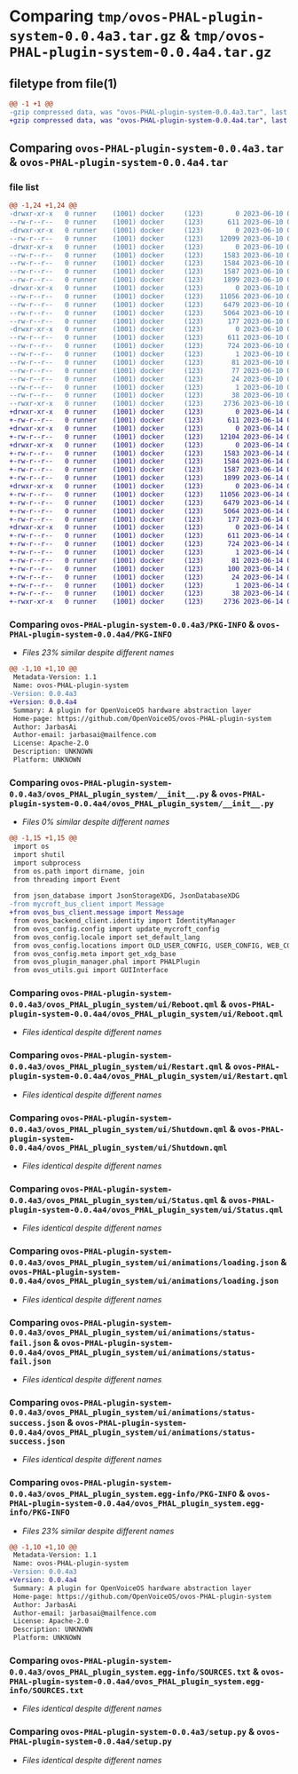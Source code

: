 # Comparing `tmp/ovos-PHAL-plugin-system-0.0.4a3.tar.gz` & `tmp/ovos-PHAL-plugin-system-0.0.4a4.tar.gz`

## filetype from file(1)

```diff
@@ -1 +1 @@
-gzip compressed data, was "ovos-PHAL-plugin-system-0.0.4a3.tar", last modified: Sat Jun 10 02:13:44 2023, max compression
+gzip compressed data, was "ovos-PHAL-plugin-system-0.0.4a4.tar", last modified: Wed Jun 14 01:44:11 2023, max compression
```

## Comparing `ovos-PHAL-plugin-system-0.0.4a3.tar` & `ovos-PHAL-plugin-system-0.0.4a4.tar`

### file list

```diff
@@ -1,24 +1,24 @@
-drwxr-xr-x   0 runner    (1001) docker     (123)        0 2023-06-10 02:13:44.357010 ovos-PHAL-plugin-system-0.0.4a3/
--rw-r--r--   0 runner    (1001) docker     (123)      611 2023-06-10 02:13:44.357010 ovos-PHAL-plugin-system-0.0.4a3/PKG-INFO
-drwxr-xr-x   0 runner    (1001) docker     (123)        0 2023-06-10 02:13:44.353010 ovos-PHAL-plugin-system-0.0.4a3/ovos_PHAL_plugin_system/
--rw-r--r--   0 runner    (1001) docker     (123)    12099 2023-06-10 02:13:35.000000 ovos-PHAL-plugin-system-0.0.4a3/ovos_PHAL_plugin_system/__init__.py
-drwxr-xr-x   0 runner    (1001) docker     (123)        0 2023-06-10 02:13:44.357010 ovos-PHAL-plugin-system-0.0.4a3/ovos_PHAL_plugin_system/ui/
--rw-r--r--   0 runner    (1001) docker     (123)     1583 2023-06-10 02:13:35.000000 ovos-PHAL-plugin-system-0.0.4a3/ovos_PHAL_plugin_system/ui/Reboot.qml
--rw-r--r--   0 runner    (1001) docker     (123)     1584 2023-06-10 02:13:35.000000 ovos-PHAL-plugin-system-0.0.4a3/ovos_PHAL_plugin_system/ui/Restart.qml
--rw-r--r--   0 runner    (1001) docker     (123)     1587 2023-06-10 02:13:35.000000 ovos-PHAL-plugin-system-0.0.4a3/ovos_PHAL_plugin_system/ui/Shutdown.qml
--rw-r--r--   0 runner    (1001) docker     (123)     1899 2023-06-10 02:13:35.000000 ovos-PHAL-plugin-system-0.0.4a3/ovos_PHAL_plugin_system/ui/Status.qml
-drwxr-xr-x   0 runner    (1001) docker     (123)        0 2023-06-10 02:13:44.357010 ovos-PHAL-plugin-system-0.0.4a3/ovos_PHAL_plugin_system/ui/animations/
--rw-r--r--   0 runner    (1001) docker     (123)    11056 2023-06-10 02:13:35.000000 ovos-PHAL-plugin-system-0.0.4a3/ovos_PHAL_plugin_system/ui/animations/loading.json
--rw-r--r--   0 runner    (1001) docker     (123)     6479 2023-06-10 02:13:35.000000 ovos-PHAL-plugin-system-0.0.4a3/ovos_PHAL_plugin_system/ui/animations/status-fail.json
--rw-r--r--   0 runner    (1001) docker     (123)     5064 2023-06-10 02:13:35.000000 ovos-PHAL-plugin-system-0.0.4a3/ovos_PHAL_plugin_system/ui/animations/status-success.json
--rw-r--r--   0 runner    (1001) docker     (123)      177 2023-06-10 02:13:38.000000 ovos-PHAL-plugin-system-0.0.4a3/ovos_PHAL_plugin_system/version.py
-drwxr-xr-x   0 runner    (1001) docker     (123)        0 2023-06-10 02:13:44.353010 ovos-PHAL-plugin-system-0.0.4a3/ovos_PHAL_plugin_system.egg-info/
--rw-r--r--   0 runner    (1001) docker     (123)      611 2023-06-10 02:13:44.000000 ovos-PHAL-plugin-system-0.0.4a3/ovos_PHAL_plugin_system.egg-info/PKG-INFO
--rw-r--r--   0 runner    (1001) docker     (123)      724 2023-06-10 02:13:44.000000 ovos-PHAL-plugin-system-0.0.4a3/ovos_PHAL_plugin_system.egg-info/SOURCES.txt
--rw-r--r--   0 runner    (1001) docker     (123)        1 2023-06-10 02:13:44.000000 ovos-PHAL-plugin-system-0.0.4a3/ovos_PHAL_plugin_system.egg-info/dependency_links.txt
--rw-r--r--   0 runner    (1001) docker     (123)       81 2023-06-10 02:13:44.000000 ovos-PHAL-plugin-system-0.0.4a3/ovos_PHAL_plugin_system.egg-info/entry_points.txt
--rw-r--r--   0 runner    (1001) docker     (123)       77 2023-06-10 02:13:44.000000 ovos-PHAL-plugin-system-0.0.4a3/ovos_PHAL_plugin_system.egg-info/requires.txt
--rw-r--r--   0 runner    (1001) docker     (123)       24 2023-06-10 02:13:44.000000 ovos-PHAL-plugin-system-0.0.4a3/ovos_PHAL_plugin_system.egg-info/top_level.txt
--rw-r--r--   0 runner    (1001) docker     (123)        1 2023-06-10 02:13:44.000000 ovos-PHAL-plugin-system-0.0.4a3/ovos_PHAL_plugin_system.egg-info/zip-safe
--rw-r--r--   0 runner    (1001) docker     (123)       38 2023-06-10 02:13:44.357010 ovos-PHAL-plugin-system-0.0.4a3/setup.cfg
--rwxr-xr-x   0 runner    (1001) docker     (123)     2736 2023-06-10 02:13:35.000000 ovos-PHAL-plugin-system-0.0.4a3/setup.py
+drwxr-xr-x   0 runner    (1001) docker     (123)        0 2023-06-14 01:44:11.991934 ovos-PHAL-plugin-system-0.0.4a4/
+-rw-r--r--   0 runner    (1001) docker     (123)      611 2023-06-14 01:44:11.991934 ovos-PHAL-plugin-system-0.0.4a4/PKG-INFO
+drwxr-xr-x   0 runner    (1001) docker     (123)        0 2023-06-14 01:44:11.991934 ovos-PHAL-plugin-system-0.0.4a4/ovos_PHAL_plugin_system/
+-rw-r--r--   0 runner    (1001) docker     (123)    12104 2023-06-14 01:44:02.000000 ovos-PHAL-plugin-system-0.0.4a4/ovos_PHAL_plugin_system/__init__.py
+drwxr-xr-x   0 runner    (1001) docker     (123)        0 2023-06-14 01:44:11.991934 ovos-PHAL-plugin-system-0.0.4a4/ovos_PHAL_plugin_system/ui/
+-rw-r--r--   0 runner    (1001) docker     (123)     1583 2023-06-14 01:44:02.000000 ovos-PHAL-plugin-system-0.0.4a4/ovos_PHAL_plugin_system/ui/Reboot.qml
+-rw-r--r--   0 runner    (1001) docker     (123)     1584 2023-06-14 01:44:02.000000 ovos-PHAL-plugin-system-0.0.4a4/ovos_PHAL_plugin_system/ui/Restart.qml
+-rw-r--r--   0 runner    (1001) docker     (123)     1587 2023-06-14 01:44:02.000000 ovos-PHAL-plugin-system-0.0.4a4/ovos_PHAL_plugin_system/ui/Shutdown.qml
+-rw-r--r--   0 runner    (1001) docker     (123)     1899 2023-06-14 01:44:02.000000 ovos-PHAL-plugin-system-0.0.4a4/ovos_PHAL_plugin_system/ui/Status.qml
+drwxr-xr-x   0 runner    (1001) docker     (123)        0 2023-06-14 01:44:11.991934 ovos-PHAL-plugin-system-0.0.4a4/ovos_PHAL_plugin_system/ui/animations/
+-rw-r--r--   0 runner    (1001) docker     (123)    11056 2023-06-14 01:44:02.000000 ovos-PHAL-plugin-system-0.0.4a4/ovos_PHAL_plugin_system/ui/animations/loading.json
+-rw-r--r--   0 runner    (1001) docker     (123)     6479 2023-06-14 01:44:02.000000 ovos-PHAL-plugin-system-0.0.4a4/ovos_PHAL_plugin_system/ui/animations/status-fail.json
+-rw-r--r--   0 runner    (1001) docker     (123)     5064 2023-06-14 01:44:02.000000 ovos-PHAL-plugin-system-0.0.4a4/ovos_PHAL_plugin_system/ui/animations/status-success.json
+-rw-r--r--   0 runner    (1001) docker     (123)      177 2023-06-14 01:44:05.000000 ovos-PHAL-plugin-system-0.0.4a4/ovos_PHAL_plugin_system/version.py
+drwxr-xr-x   0 runner    (1001) docker     (123)        0 2023-06-14 01:44:11.991934 ovos-PHAL-plugin-system-0.0.4a4/ovos_PHAL_plugin_system.egg-info/
+-rw-r--r--   0 runner    (1001) docker     (123)      611 2023-06-14 01:44:11.000000 ovos-PHAL-plugin-system-0.0.4a4/ovos_PHAL_plugin_system.egg-info/PKG-INFO
+-rw-r--r--   0 runner    (1001) docker     (123)      724 2023-06-14 01:44:11.000000 ovos-PHAL-plugin-system-0.0.4a4/ovos_PHAL_plugin_system.egg-info/SOURCES.txt
+-rw-r--r--   0 runner    (1001) docker     (123)        1 2023-06-14 01:44:11.000000 ovos-PHAL-plugin-system-0.0.4a4/ovos_PHAL_plugin_system.egg-info/dependency_links.txt
+-rw-r--r--   0 runner    (1001) docker     (123)       81 2023-06-14 01:44:11.000000 ovos-PHAL-plugin-system-0.0.4a4/ovos_PHAL_plugin_system.egg-info/entry_points.txt
+-rw-r--r--   0 runner    (1001) docker     (123)      100 2023-06-14 01:44:11.000000 ovos-PHAL-plugin-system-0.0.4a4/ovos_PHAL_plugin_system.egg-info/requires.txt
+-rw-r--r--   0 runner    (1001) docker     (123)       24 2023-06-14 01:44:11.000000 ovos-PHAL-plugin-system-0.0.4a4/ovos_PHAL_plugin_system.egg-info/top_level.txt
+-rw-r--r--   0 runner    (1001) docker     (123)        1 2023-06-14 01:44:11.000000 ovos-PHAL-plugin-system-0.0.4a4/ovos_PHAL_plugin_system.egg-info/zip-safe
+-rw-r--r--   0 runner    (1001) docker     (123)       38 2023-06-14 01:44:11.991934 ovos-PHAL-plugin-system-0.0.4a4/setup.cfg
+-rwxr-xr-x   0 runner    (1001) docker     (123)     2736 2023-06-14 01:44:02.000000 ovos-PHAL-plugin-system-0.0.4a4/setup.py
```

### Comparing `ovos-PHAL-plugin-system-0.0.4a3/PKG-INFO` & `ovos-PHAL-plugin-system-0.0.4a4/PKG-INFO`

 * *Files 23% similar despite different names*

```diff
@@ -1,10 +1,10 @@
 Metadata-Version: 1.1
 Name: ovos-PHAL-plugin-system
-Version: 0.0.4a3
+Version: 0.0.4a4
 Summary: A plugin for OpenVoiceOS hardware abstraction layer
 Home-page: https://github.com/OpenVoiceOS/ovos-PHAL-plugin-system
 Author: JarbasAi
 Author-email: jarbasai@mailfence.com
 License: Apache-2.0
 Description: UNKNOWN
 Platform: UNKNOWN
```

### Comparing `ovos-PHAL-plugin-system-0.0.4a3/ovos_PHAL_plugin_system/__init__.py` & `ovos-PHAL-plugin-system-0.0.4a4/ovos_PHAL_plugin_system/__init__.py`

 * *Files 0% similar despite different names*

```diff
@@ -1,15 +1,15 @@
 import os
 import shutil
 import subprocess
 from os.path import dirname, join
 from threading import Event
 
 from json_database import JsonStorageXDG, JsonDatabaseXDG
-from mycroft_bus_client import Message
+from ovos_bus_client.message import Message
 from ovos_backend_client.identity import IdentityManager
 from ovos_config.config import update_mycroft_config
 from ovos_config.locale import set_default_lang
 from ovos_config.locations import OLD_USER_CONFIG, USER_CONFIG, WEB_CONFIG_CACHE
 from ovos_config.meta import get_xdg_base
 from ovos_plugin_manager.phal import PHALPlugin
 from ovos_utils.gui import GUIInterface
```

### Comparing `ovos-PHAL-plugin-system-0.0.4a3/ovos_PHAL_plugin_system/ui/Reboot.qml` & `ovos-PHAL-plugin-system-0.0.4a4/ovos_PHAL_plugin_system/ui/Reboot.qml`

 * *Files identical despite different names*

### Comparing `ovos-PHAL-plugin-system-0.0.4a3/ovos_PHAL_plugin_system/ui/Restart.qml` & `ovos-PHAL-plugin-system-0.0.4a4/ovos_PHAL_plugin_system/ui/Restart.qml`

 * *Files identical despite different names*

### Comparing `ovos-PHAL-plugin-system-0.0.4a3/ovos_PHAL_plugin_system/ui/Shutdown.qml` & `ovos-PHAL-plugin-system-0.0.4a4/ovos_PHAL_plugin_system/ui/Shutdown.qml`

 * *Files identical despite different names*

### Comparing `ovos-PHAL-plugin-system-0.0.4a3/ovos_PHAL_plugin_system/ui/Status.qml` & `ovos-PHAL-plugin-system-0.0.4a4/ovos_PHAL_plugin_system/ui/Status.qml`

 * *Files identical despite different names*

### Comparing `ovos-PHAL-plugin-system-0.0.4a3/ovos_PHAL_plugin_system/ui/animations/loading.json` & `ovos-PHAL-plugin-system-0.0.4a4/ovos_PHAL_plugin_system/ui/animations/loading.json`

 * *Files identical despite different names*

### Comparing `ovos-PHAL-plugin-system-0.0.4a3/ovos_PHAL_plugin_system/ui/animations/status-fail.json` & `ovos-PHAL-plugin-system-0.0.4a4/ovos_PHAL_plugin_system/ui/animations/status-fail.json`

 * *Files identical despite different names*

### Comparing `ovos-PHAL-plugin-system-0.0.4a3/ovos_PHAL_plugin_system/ui/animations/status-success.json` & `ovos-PHAL-plugin-system-0.0.4a4/ovos_PHAL_plugin_system/ui/animations/status-success.json`

 * *Files identical despite different names*

### Comparing `ovos-PHAL-plugin-system-0.0.4a3/ovos_PHAL_plugin_system.egg-info/PKG-INFO` & `ovos-PHAL-plugin-system-0.0.4a4/ovos_PHAL_plugin_system.egg-info/PKG-INFO`

 * *Files 23% similar despite different names*

```diff
@@ -1,10 +1,10 @@
 Metadata-Version: 1.1
 Name: ovos-PHAL-plugin-system
-Version: 0.0.4a3
+Version: 0.0.4a4
 Summary: A plugin for OpenVoiceOS hardware abstraction layer
 Home-page: https://github.com/OpenVoiceOS/ovos-PHAL-plugin-system
 Author: JarbasAi
 Author-email: jarbasai@mailfence.com
 License: Apache-2.0
 Description: UNKNOWN
 Platform: UNKNOWN
```

### Comparing `ovos-PHAL-plugin-system-0.0.4a3/ovos_PHAL_plugin_system.egg-info/SOURCES.txt` & `ovos-PHAL-plugin-system-0.0.4a4/ovos_PHAL_plugin_system.egg-info/SOURCES.txt`

 * *Files identical despite different names*

### Comparing `ovos-PHAL-plugin-system-0.0.4a3/setup.py` & `ovos-PHAL-plugin-system-0.0.4a4/setup.py`

 * *Files identical despite different names*


